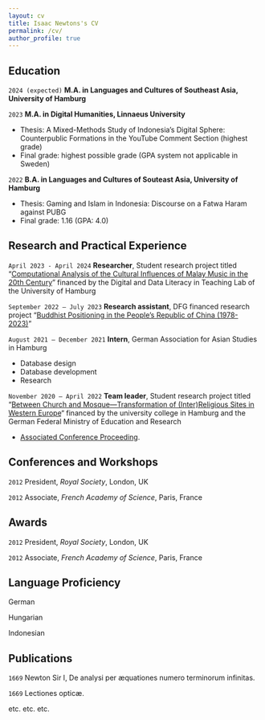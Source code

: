 ```yaml
---
layout: cv
title: Isaac Newtons's CV
permalink: /cv/
author_profile: true
---
```


## Education

`2024 (expected)`
__M.A. in Languages and Cultures of Southeast Asia, University of Hamburg__

`2023`
__M.A. in Digital Humanities, Linnaeus University__

- Thesis: A Mixed-Methods Study of Indonesia’s Digital Sphere: Counterpublic Formations in the YouTube Comment Section (highest grade)
- Final grade: highest possible grade (GPA system not applicable in Sweden)

`2022`
__B.A. in Languages and Cultures of Souteast Asia, University of Hamburg__

- Thesis: Gaming and Islam in Indonesia: Discourse on a Fatwa Haram against PUBG
- Final grade: 1.16 (GPA: 4.0)

## Research and Practical Experience

`April 2023 - April 2024`
**Researcher**, Student research project titled “[Computational Analysis of the Cultural Influences of Malay Music in the 20th Century](https://www.isa.uni-hamburg.de/ddlitlab/data-literacy-studierendenprojekte/zweite-foerderrunde/malaiische-musik.html)” financed by the Digital and Data Literacy in Teaching Lab of the University of Hamburg

`September 2022 – July 2023`
**Research assistant**, DFG financed research project “[Buddhist Positioning in the People’s Republic of China (1978- 2023)](https://www.buddhismuskunde.uni-hamburg.de/en/projekte/buddhistpositioning)”

`August 2021 – December 2021`
**Intern**, German Association for Asian Studies in Hamburg
- Database design
- Database development
- Research

`November 2020 – April 2022`
**Team leader**, Student research project titled “[Between Church and Mosque—Transformation of (Inter)Religious Sites in Western Europe](https://www.isa.uni-hamburg.de/studentischeforschungsgruppen/zwischen-kirche-und-moschee.html)“ financed by the university college in Hamburg and the German Federal Ministry of Education and Research
- [Associated Conference Proceeding](http://dx.doi.org/10.56776/2d5f4705.59049c59).

## Conferences and Workshops

`2012`
President, *Royal Society*, London, UK

`2012`
Associate, *French Academy of Science*, Paris, France


## Awards

`2012`
President, *Royal Society*, London, UK

`2012`
Associate, *French Academy of Science*, Paris, France


## Language Proficiency

German

Hungarian

Indonesian


## Publications

<!-- A list is also available [online](http://scholar.google.co.uk/citations?user=LTOTl0YAAAAJ) -->

`1669`
Newton Sir I, De analysi per æquationes numero terminorum infinitas. 

`1669`
Lectiones opticæ.

etc. etc. etc.





<!-- ### Footer

Last updated: May 2013 -->


